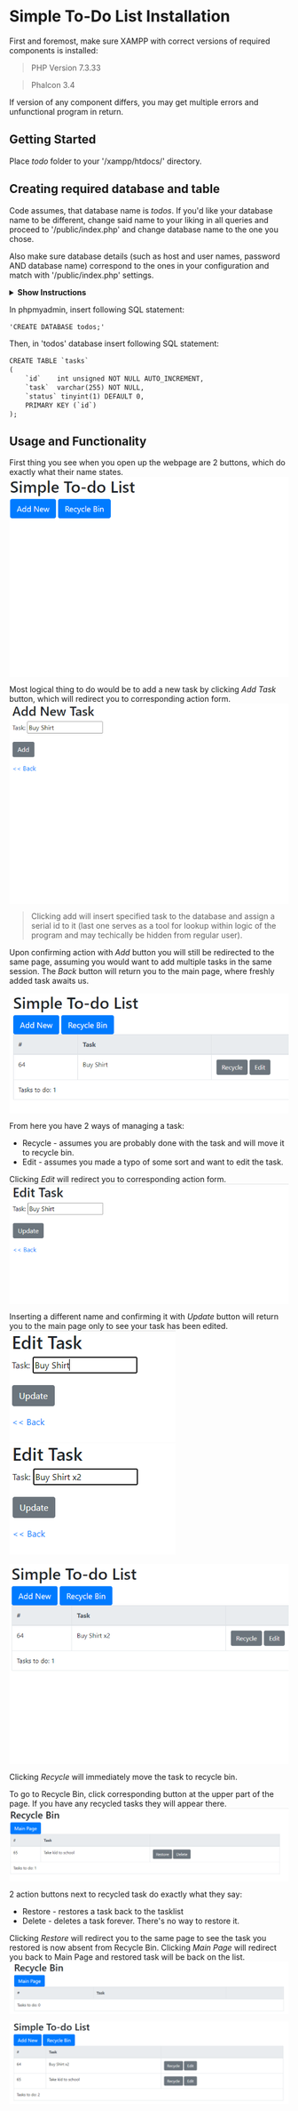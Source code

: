 # Simple To-Do List Installation
First and foremost, make sure XAMPP with correct versions of required components is installed:
> PHP Version 7.3.33

> Phalcon 3.4

If version of any component differs, you may get multiple errors and unfunctional program in return.

## Getting Started
Place _todo_ folder to your '/xampp/htdocs/' directory.

## Creating required database and table
Code assumes, that database name is _todos_. If you'd like your database name to be different, change said name to your liking in all queries and proceed to '/public/index.php' and change database name to the one you chose.

Also make sure database details (such as host and user names, password AND database name) correspond to the ones in your configuration and match with '/public/index.php' settings.

<details><summary><b>Show Instructions</b></summary>


</details>


In phpmyadmin, insert following SQL statement:
```
'CREATE DATABASE todos;'
```

Then, in 'todos' database insert following SQL statement:
```
CREATE TABLE `tasks`
(
    `id`    int unsigned NOT NULL AUTO_INCREMENT,
    `task`  varchar(255) NOT NULL,
    `status` tinyint(1) DEFAULT 0,
    PRIMARY KEY (`id`)
);
```

## Usage and Functionality
First thing you see when you open up the webpage are 2 buttons, which do exactly what their name states.
<kbd><img src="readme/img/1.png" alt="1" align="center" /></kbd>

Most logical thing to do would be to add a new task by clicking _Add Task_ button, which will redirect you to corresponding action form.
<kbd><img src="readme/img/2.png" alt="2" align="center" /></kbd>
> Clicking add will insert specified task to the database and assign a serial id to it (last one serves as a tool for lookup within logic of the program and may techically be hidden from regular user).

Upon confirming action with _Add_ button you will still be redirected to the same page, assuming you would want to add multiple tasks in the same session. The _Back_ button will return you to the main page, where freshly added task awaits us.

<kbd><img src="readme/img/3.png" alt="3" align="center" /></kbd>

From here you have 2 ways of managing a task:
- Recycle - assumes you are probably done with the task and will move it to recycle bin.
- Edit - assumes you made a typo of some sort and want to edit the task.

Clicking _Edit_ will redirect you to corresponding action form.
<kbd><img src="readme/img/4.png" alt="4" align="center" /></kbd>

Inserting a different name and confirming it with _Update_ button will return you to the main page only to see your task has been edited.
<kbd><img src="readme/img/5.png" alt="5" /> <img src="readme/img/6.png" alt="6" /></kbd>

<kbd><img src="readme/img/7.png" alt="7" align="center"  /></kbd>

Clicking _Recycle_ will immediately move the task to recycle bin.

To go to Recycle Bin, click corresponding button at the upper part of the page. If you have any recycled tasks they will appear there.
<kbd><img src="readme/img/8.png" alt="8" align="center" /></kbd>

2 action buttons next to recycled task do exactly what they say:
- Restore - restores a task back to the tasklist
- Delete - deletes a task forever. There's no way to restore it.

Clicking _Restore_ will redirect you to the same page to see the task you restored is now absent from Recycle Bin.
Clicking _Main Page_ will redirect you back to Main Page and restored task will be back on the list.
<kbd><img src="readme/img/9.png" alt="9" align="center" /></kbd>

<kbd><img src="readme/img/10.png" alt="10" align="center" /></kbd>
